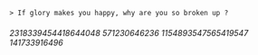 ```
> If glory makes you happy, why are you so broken up ?
```

###### 2318339454418644048 571230646236 1154893547565419547 141733916496
